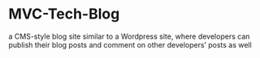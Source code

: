 # MVC-Tech-Blog
a CMS-style blog site similar to a Wordpress site, where developers can publish their blog posts and comment on other developers’ posts as well
